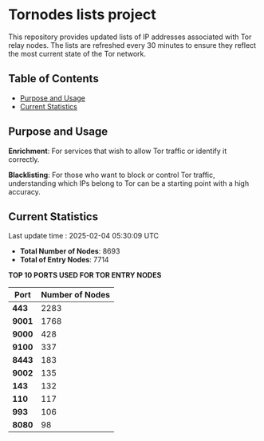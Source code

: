 # Tornodes lists project

This repository provides updated lists of IP addresses associated with Tor relay nodes. The lists are refreshed every 30 minutes to ensure they reflect the most current state of the Tor network.

## Table of Contents

- [Purpose and Usage](#purpose-and-usage)
- [Current Statistics](#current-statistics)


## Purpose and Usage

**Enrichment**: For services that wish to allow Tor traffic or identify it correctly.

**Blacklisting**: For those who want to block or control Tor traffic, understanding which IPs belong to Tor can be a starting point with a high accuracy.

## Current Statistics

Last update time : 2025-02-04 05:30:09 UTC

- **Total Number of Nodes**: 8693
- **Total of Entry Nodes**: 7714

**TOP 10 PORTS USED FOR TOR ENTRY NODES**

| **Port** | **Number of Nodes** |
|------|-----------------|
| **443**   | 2283  |
| **9001**   | 1768  |
| **9000**   | 428  |
| **9100**   | 337  |
| **8443**   | 183  |
| **9002**   | 135  |
| **143**   | 132  |
| **110**   | 117  |
| **993**   | 106  |
| **8080**   | 98  |

